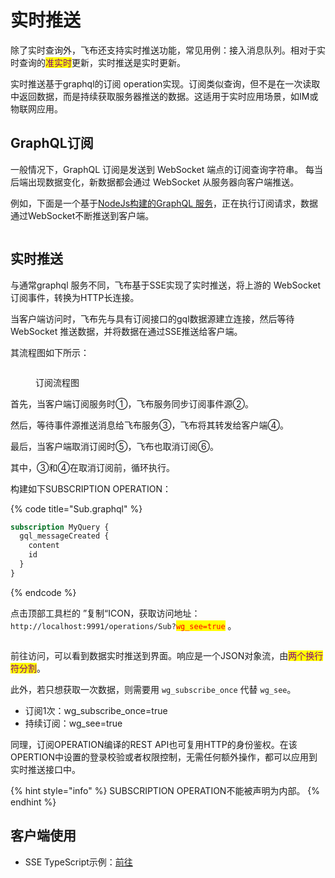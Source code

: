 # 实时推送

除了实时查询外，飞布还支持实时推送功能，常见用例：接入消息队列。相对于实时查询的<mark style="color:purple;">准实时</mark>更新，实时推送是实时更新。

实时推送基于graphql的订阅 operation实现。订阅类似查询，但不是在一次读取中返回数据，而是持续获取服务器推送的数据。这适用于实时应用场景，如IM或物联网应用。

## GraphQL订阅

一般情况下，GraphQL 订阅是发送到 WebSocket 端点的订阅查询字符串。 每当后端出现数据变化，新数据都会通过 WebSocket 从服务器向客户端推送。

例如，下面是一个基于[NodeJs构建的GraphQL 服务](../../he-xin-gai-nian/graphql.md#graphql-server)，正在执行订阅请求，数据通过WebSocket不断推送到客户端。

<figure><img src="../../.gitbook/assets/image (46).png" alt=""><figcaption></figcaption></figure>

## 实时推送

与通常graphql 服务不同，飞布基于SSE实现了实时推送，将上游的 WebSocket 订阅事件，转换为HTTP长连接。

当客户端访问时，飞布先与具有订阅接口的gql数据源建立连接，然后等待 WebSocket 推送数据，并将数据在通过SSE推送给客户端。

其流程图如下所示：

<figure><img src="../../.gitbook/assets/image (4) (1) (2) (1).png" alt=""><figcaption><p>订阅流程图</p></figcaption></figure>

首先，当客户端订阅服务时①，飞布服务同步订阅事件源②。

然后，等待事件源推送消息给飞布服务③，飞布将其转发给客户端④。

最后，当客户端取消订阅时⑤，飞布也取消订阅⑥。

其中，③和④在取消订阅前，循环执行。

构建如下SUBSCRIPTION OPERATION：

{% code title="Sub.graphql" %}
```graphql
subscription MyQuery {
  gql_messageCreated {
    content
    id
  }
}
```
{% endcode %}

点击顶部工具栏的 ”复制“ICON，获取访问地址：`http://localhost:9991/operations/Sub?`<mark style="color:red;">`wg_see=true`</mark> 。

<figure><img src="../../.gitbook/assets/image (47).png" alt=""><figcaption></figcaption></figure>

前往访问，可以看到数据实时推送到界面。响应是一个JSON对象流，由<mark style="color:purple;">两个换行符分割</mark>。

此外，若只想获取一次数据，则需要用 `wg_subscribe_once` 代替 `wg_see`。

* 订阅1次：wg\_subscribe\_once=true
* 持续订阅：wg\_see=true

同理，订阅OPERATION编译的REST API也可复用HTTP的身份鉴权。在该OPERTION中设置的登录校验或者权限控制，无需任何额外操作，都可以应用到实时推送接口中。

{% hint style="info" %}
SUBSCRIPTION OPERATION不能被声明为内部。
{% endhint %}

## 客户端使用

* SSE TypeScript示例：[前往](https://github.com/fireboomio/fb-admin/blob/46c919afd4fe80ab2ee89560ba394cc5ae3f9da7/front/src/layout/components/notice/index.vue#L29C16-L29C33)
